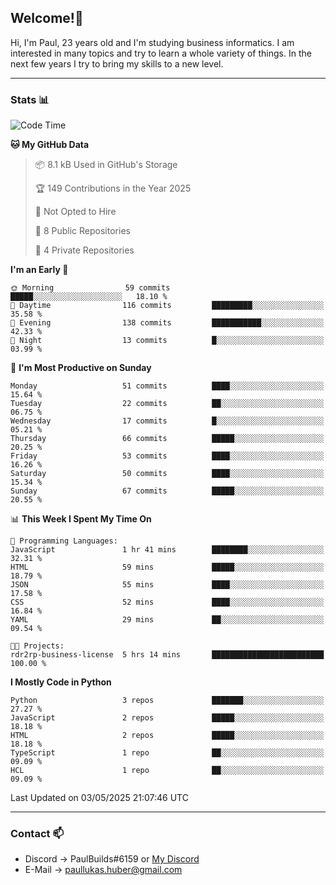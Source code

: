 ## Welcome!👋

Hi, I'm Paul, 23 years old and I'm studying business informatics. I am interested in many topics and try to learn a whole variety of things. In the next few years I try to bring my skills to a new level.

---
### Stats 📊

<!--START_SECTION:waka-->
![Code Time](http://img.shields.io/badge/Code%20Time-123%20hrs%205%20mins-blue)

**🐱 My GitHub Data** 

> 📦 8.1 kB Used in GitHub's Storage 
 > 
> 🏆 149 Contributions in the Year 2025
 > 
> 🚫 Not Opted to Hire
 > 
> 📜 8 Public Repositories 
 > 
> 🔑 4 Private Repositories 
 > 
**I'm an Early 🐤** 

```text
🌞 Morning                59 commits          █████░░░░░░░░░░░░░░░░░░░░   18.10 % 
🌆 Daytime                116 commits         █████████░░░░░░░░░░░░░░░░   35.58 % 
🌃 Evening                138 commits         ███████████░░░░░░░░░░░░░░   42.33 % 
🌙 Night                  13 commits          █░░░░░░░░░░░░░░░░░░░░░░░░   03.99 % 
```
📅 **I'm Most Productive on Sunday** 

```text
Monday                   51 commits          ████░░░░░░░░░░░░░░░░░░░░░   15.64 % 
Tuesday                  22 commits          ██░░░░░░░░░░░░░░░░░░░░░░░   06.75 % 
Wednesday                17 commits          █░░░░░░░░░░░░░░░░░░░░░░░░   05.21 % 
Thursday                 66 commits          █████░░░░░░░░░░░░░░░░░░░░   20.25 % 
Friday                   53 commits          ████░░░░░░░░░░░░░░░░░░░░░   16.26 % 
Saturday                 50 commits          ████░░░░░░░░░░░░░░░░░░░░░   15.34 % 
Sunday                   67 commits          █████░░░░░░░░░░░░░░░░░░░░   20.55 % 
```


📊 **This Week I Spent My Time On** 

```text
💬 Programming Languages: 
JavaScript               1 hr 41 mins        ████████░░░░░░░░░░░░░░░░░   32.31 % 
HTML                     59 mins             █████░░░░░░░░░░░░░░░░░░░░   18.79 % 
JSON                     55 mins             ████░░░░░░░░░░░░░░░░░░░░░   17.58 % 
CSS                      52 mins             ████░░░░░░░░░░░░░░░░░░░░░   16.84 % 
YAML                     29 mins             ██░░░░░░░░░░░░░░░░░░░░░░░   09.54 % 

🐱‍💻 Projects: 
rdr2rp-business-license  5 hrs 14 mins       █████████████████████████   100.00 % 
```

**I Mostly Code in Python** 

```text
Python                   3 repos             ███████░░░░░░░░░░░░░░░░░░   27.27 % 
JavaScript               2 repos             █████░░░░░░░░░░░░░░░░░░░░   18.18 % 
HTML                     2 repos             █████░░░░░░░░░░░░░░░░░░░░   18.18 % 
TypeScript               1 repo              ██░░░░░░░░░░░░░░░░░░░░░░░   09.09 % 
HCL                      1 repo              ██░░░░░░░░░░░░░░░░░░░░░░░   09.09 % 
```




 Last Updated on 03/05/2025 21:07:46 UTC
<!--END_SECTION:waka-->

---
### Contact 📫

* Discord -> PaulBuilds#6159 or [My Discord](https://discord.gg/7kq6UnB)
* E-Mail -> paullukas.huber@gmail.com
